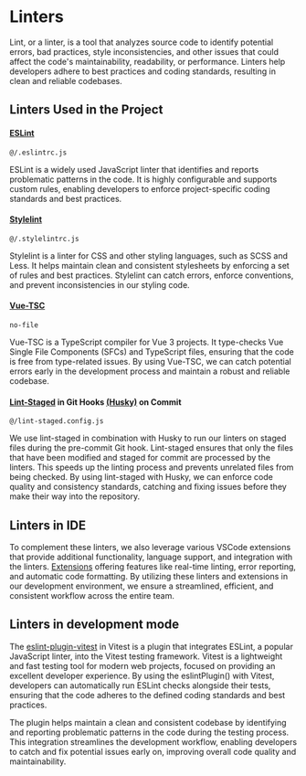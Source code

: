 # Linters

Lint, or a linter, is a tool that analyzes source code to identify potential errors, bad practices, style inconsistencies, and other issues that could affect the code's maintainability, readability, or performance. Linters help developers adhere to best practices and coding standards, resulting in clean and reliable codebases.

## Linters Used in the Project

#### [ESLint](https://eslint.org/)

`@/.eslintrc.js`

ESLint is a widely used JavaScript linter that identifies and reports problematic patterns in the code. It is highly configurable and supports custom rules, enabling developers to enforce project-specific coding standards and best practices.

#### [Stylelint](https://stylelint.io/)

`@/.stylelintrc.js`

Stylelint is a linter for CSS and other styling languages, such as SCSS and Less. It helps maintain clean and consistent stylesheets by enforcing a set of rules and best practices. Stylelint can catch errors, enforce conventions, and prevent inconsistencies in our styling code.

#### [Vue-TSC](https://www.npmjs.com/package/vue-tsc)

`no-file`

Vue-TSC is a TypeScript compiler for Vue 3 projects. It type-checks Vue Single File Components (SFCs) and TypeScript files, ensuring that the code is free from type-related issues. By using Vue-TSC, we can catch potential errors early in the development process and maintain a robust and reliable codebase.

#### [Lint-Staged](https://github.com/okonet/lint-staged) in Git Hooks [(Husky)](https://typicode.github.io/husky/#/) on Commit

`@/lint-staged.config.js`

We use lint-staged in combination with Husky to run our linters on staged files during the pre-commit Git hook. Lint-staged ensures that only the files that have been modified and staged for commit are processed by the linters. This speeds up the linting process and prevents unrelated files from being checked. By using lint-staged with Husky, we can enforce code quality and consistency standards, catching and fixing issues before they make their way into the repository.

## Linters in IDE

To complement these linters, we also leverage various VSCode extensions that provide additional functionality, language support, and integration with the linters. [Extensions](/reference/reference/ide-vscode.html#extensions) offering features like real-time linting, error reporting, and automatic code formatting. By utilizing these linters and extensions in our development environment, we ensure a streamlined, efficient, and consistent workflow across the entire team.

## Linters in development mode

The [eslint-plugin-vitest](https://github.com/veritem/eslint-plugin-vitest#readme) in Vitest is a plugin that integrates ESLint, a popular JavaScript linter, into the Vitest testing framework. Vitest is a lightweight and fast testing tool for modern web projects, focused on providing an excellent developer experience. By using the eslintPlugin() with Vitest, developers can automatically run ESLint checks alongside their tests, ensuring that the code adheres to the defined coding standards and best practices.

The plugin helps maintain a clean and consistent codebase by identifying and reporting problematic patterns in the code during the testing process. This integration streamlines the development workflow, enabling developers to catch and fix potential issues early on, improving overall code quality and maintainability.
